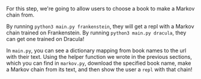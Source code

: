 For this step, we're going to allow users to choose a book to make a Markov chain from.

By running `python3 main.py frankenstein`, they will get a repl with a Markov chain trained on Frankenstein. By running `python3 main.py dracula`, they can get one trained on Dracula!

In `main.py`, you can see a dictionary mapping from book names to the url with their text. Using the helper function we wrote in the previous sections, which you can find in `markov.py`, download the specified book name, make a Markov chain from its text, and then show the user a `repl` with that chain!
